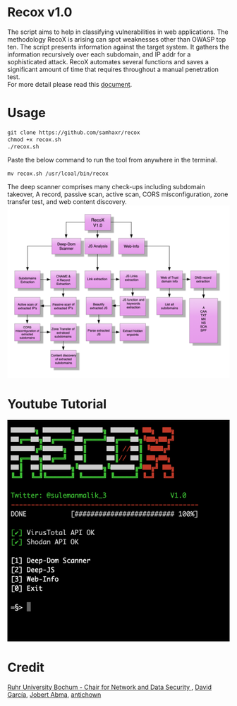 # Recox v1.0
The script aims to help in classifying vulnerabilities in web applications. The methodology RecoX is arising can spot weaknesses other than OWASP top ten. The script presents information against the target system. It gathers the information recursively over each subdomain, and IP addr for a sophisticated attack. RecoX automates several functions and saves a significant amount of time that requires throughout a manual penetration test.
<br>For more detail please read this  <a href="https://drive.google.com/file/d/1oOshL5Fc3WiSy3SQFv26UE3YKo5N211i/view?usp=sharing" >document</a>.

# Usage
```
git clone https://github.com/samhaxr/recox
chmod +x recox.sh
./recox.sh
```
Paste the below command to run the tool from anywhere in the terminal.
```
mv recox.sh /usr/lcoal/bin/recox
```

The deep scanner comprises many check-ups including subdomain takeover, A record, passive scan, active scan, CORS misconfiguration, zone transfer test, and web content discovery.
![Alt text](/Flowchart.png?raw=true "RecoX Flowchart" )

# Youtube Tutorial
[![RecoX](RecoX.png)](https://www.youtube.com/watch?v=rsl97682xXA&feature=youtu.be)

# Credit

<a href="https://github.com/RUB-NDS" >Ruhr University Bochum - Chair for Network and Data Security
</a>, 
<a href="https://github.com/deibit" >David García</a>, <a href="https://github.com/jobertabma" >Jobert Abma</a>, <a href="https://github.com/antichown" >antichown</a>
